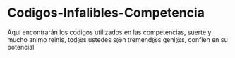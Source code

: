 # Codigos-Infalibles-Competencia
Aquí encontrarán los codigos utilizados en las competencias, suerte y mucho animo reinis, tod@s ustedes s@n tremend@s geni@s, confien en su potencial
